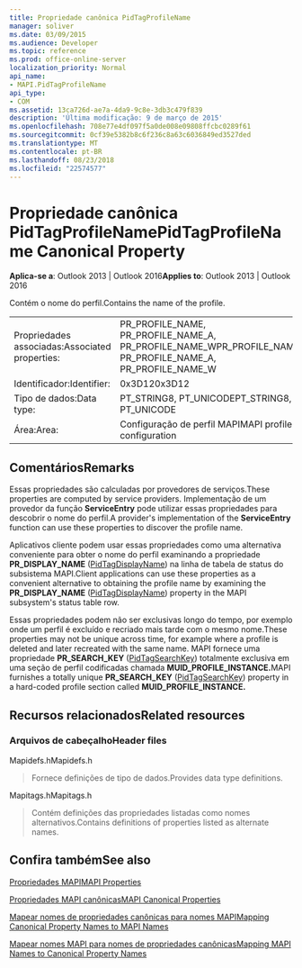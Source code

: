```yaml
---
title: Propriedade canônica PidTagProfileName
manager: soliver
ms.date: 03/09/2015
ms.audience: Developer
ms.topic: reference
ms.prod: office-online-server
localization_priority: Normal
api_name:
- MAPI.PidTagProfileName
api_type:
- COM
ms.assetid: 13ca726d-ae7a-4da9-9c8e-3db3c479f839
description: 'Última modificação: 9 de março de 2015'
ms.openlocfilehash: 708e77e4df097f5a0de008e09808ffcbc0289f61
ms.sourcegitcommit: 0cf39e5382b8c6f236c8a63c6036849ed3527ded
ms.translationtype: MT
ms.contentlocale: pt-BR
ms.lasthandoff: 08/23/2018
ms.locfileid: "22574577"
---
```

# <a name="pidtagprofilename-canonical-property"></a><span data-ttu-id="0fb95-103">Propriedade canônica PidTagProfileName</span><span class="sxs-lookup"><span data-stu-id="0fb95-103">PidTagProfileName Canonical Property</span></span>

  
  
<span data-ttu-id="0fb95-104">**Aplica-se a**: Outlook 2013 | Outlook 2016</span><span class="sxs-lookup"><span data-stu-id="0fb95-104">**Applies to**: Outlook 2013 | Outlook 2016</span></span> 
  
<span data-ttu-id="0fb95-105">Contém o nome do perfil.</span><span class="sxs-lookup"><span data-stu-id="0fb95-105">Contains the name of the profile.</span></span>
  
|||
|:-----|:-----|
|<span data-ttu-id="0fb95-106">Propriedades associadas:</span><span class="sxs-lookup"><span data-stu-id="0fb95-106">Associated properties:</span></span>  <br/> |<span data-ttu-id="0fb95-107">PR_PROFILE_NAME, PR_PROFILE_NAME_A, PR_PROFILE_NAME_W</span><span class="sxs-lookup"><span data-stu-id="0fb95-107">PR_PROFILE_NAME, PR_PROFILE_NAME_A, PR_PROFILE_NAME_W</span></span>  <br/> |
|<span data-ttu-id="0fb95-108">Identificador:</span><span class="sxs-lookup"><span data-stu-id="0fb95-108">Identifier:</span></span>  <br/> |<span data-ttu-id="0fb95-109">0x3D12</span><span class="sxs-lookup"><span data-stu-id="0fb95-109">0x3D12</span></span>  <br/> |
|<span data-ttu-id="0fb95-110">Tipo de dados:</span><span class="sxs-lookup"><span data-stu-id="0fb95-110">Data type:</span></span>  <br/> |<span data-ttu-id="0fb95-111">PT_STRING8, PT_UNICODE</span><span class="sxs-lookup"><span data-stu-id="0fb95-111">PT_STRING8, PT_UNICODE</span></span>  <br/> |
|<span data-ttu-id="0fb95-112">Área:</span><span class="sxs-lookup"><span data-stu-id="0fb95-112">Area:</span></span>  <br/> |<span data-ttu-id="0fb95-113">Configuração de perfil MAPI</span><span class="sxs-lookup"><span data-stu-id="0fb95-113">MAPI profile configuration</span></span>  <br/> |
   
## <a name="remarks"></a><span data-ttu-id="0fb95-114">Comentários</span><span class="sxs-lookup"><span data-stu-id="0fb95-114">Remarks</span></span>

<span data-ttu-id="0fb95-115">Essas propriedades são calculadas por provedores de serviços.</span><span class="sxs-lookup"><span data-stu-id="0fb95-115">These properties are computed by service providers.</span></span> <span data-ttu-id="0fb95-116">Implementação de um provedor da função **ServiceEntry** pode utilizar essas propriedades para descobrir o nome do perfil.</span><span class="sxs-lookup"><span data-stu-id="0fb95-116">A provider's implementation of the **ServiceEntry** function can use these properties to discover the profile name.</span></span> 
  
<span data-ttu-id="0fb95-117">Aplicativos cliente podem usar essas propriedades como uma alternativa conveniente para obter o nome do perfil examinando a propriedade **PR_DISPLAY_NAME** ([PidTagDisplayName](pidtagdisplayname-canonical-property.md)) na linha de tabela de status do subsistema MAPI.</span><span class="sxs-lookup"><span data-stu-id="0fb95-117">Client applications can use these properties as a convenient alternative to obtaining the profile name by examining the **PR_DISPLAY_NAME** ([PidTagDisplayName](pidtagdisplayname-canonical-property.md)) property in the MAPI subsystem's status table row.</span></span>
  
<span data-ttu-id="0fb95-118">Essas propriedades podem não ser exclusivas longo do tempo, por exemplo onde um perfil é excluído e recriado mais tarde com o mesmo nome.</span><span class="sxs-lookup"><span data-stu-id="0fb95-118">These properties may not be unique across time, for example where a profile is deleted and later recreated with the same name.</span></span> <span data-ttu-id="0fb95-119">MAPI fornece uma propriedade **PR_SEARCH_KEY** ([PidTagSearchKey](pidtagsearchkey-canonical-property.md)) totalmente exclusiva em uma seção de perfil codificadas chamada **MUID_PROFILE_INSTANCE.**</span><span class="sxs-lookup"><span data-stu-id="0fb95-119">MAPI furnishes a totally unique **PR_SEARCH_KEY** ([PidTagSearchKey](pidtagsearchkey-canonical-property.md)) property in a hard-coded profile section called **MUID_PROFILE_INSTANCE.**</span></span>
  
## <a name="related-resources"></a><span data-ttu-id="0fb95-120">Recursos relacionados</span><span class="sxs-lookup"><span data-stu-id="0fb95-120">Related resources</span></span>

### <a name="header-files"></a><span data-ttu-id="0fb95-121">Arquivos de cabeçalho</span><span class="sxs-lookup"><span data-stu-id="0fb95-121">Header files</span></span>

<span data-ttu-id="0fb95-122">Mapidefs.h</span><span class="sxs-lookup"><span data-stu-id="0fb95-122">Mapidefs.h</span></span>
  
> <span data-ttu-id="0fb95-123">Fornece definições de tipo de dados.</span><span class="sxs-lookup"><span data-stu-id="0fb95-123">Provides data type definitions.</span></span>
    
<span data-ttu-id="0fb95-124">Mapitags.h</span><span class="sxs-lookup"><span data-stu-id="0fb95-124">Mapitags.h</span></span>
  
> <span data-ttu-id="0fb95-125">Contém definições das propriedades listadas como nomes alternativos.</span><span class="sxs-lookup"><span data-stu-id="0fb95-125">Contains definitions of properties listed as alternate names.</span></span>
    
## <a name="see-also"></a><span data-ttu-id="0fb95-126">Confira também</span><span class="sxs-lookup"><span data-stu-id="0fb95-126">See also</span></span>



[<span data-ttu-id="0fb95-127">Propriedades MAPI</span><span class="sxs-lookup"><span data-stu-id="0fb95-127">MAPI Properties</span></span>](mapi-properties.md)
  
[<span data-ttu-id="0fb95-128">Propriedades MAPI canônicas</span><span class="sxs-lookup"><span data-stu-id="0fb95-128">MAPI Canonical Properties</span></span>](mapi-canonical-properties.md)
  
[<span data-ttu-id="0fb95-129">Mapear nomes de propriedades canônicas para nomes MAPI</span><span class="sxs-lookup"><span data-stu-id="0fb95-129">Mapping Canonical Property Names to MAPI Names</span></span>](mapping-canonical-property-names-to-mapi-names.md)
  
[<span data-ttu-id="0fb95-130">Mapear nomes MAPI para nomes de propriedades canônicas</span><span class="sxs-lookup"><span data-stu-id="0fb95-130">Mapping MAPI Names to Canonical Property Names</span></span>](mapping-mapi-names-to-canonical-property-names.md)

